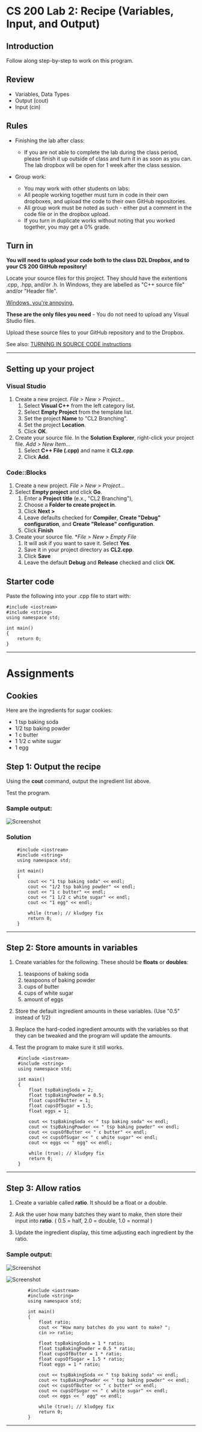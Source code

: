 # CS 200 Lab 2: Recipe (Variables, Input, and Output)

## Introduction

Follow along step-by-step to work on this program. 

## Review

* Variables, Data Types
* Output (cout)
* Input (cin)

## Rules

* Finishing the lab after class:
   * If you are not able to complete the lab during the class period, please finish it up outside of class and turn it in as soon as you can. The lab dropbox will be open for 1 week after the class session.

* Group work:
   * You may work with other students on labs:
   * All people working together must turn in code in their own dropboxes, and upload the code to their own GitHub repositories.
   * All group work must be noted as such - either put a comment in the code file or in the dropbox upload.
   * If you turn in duplicate works without noting that you worked together, you may get a 0% grade.
   
## Turn in

**You will need to upload your code both to the class D2L Dropbox, and to your CS 200 GitHub repository!**

Locate your source files for this project. They should have the extentions .cpp, .hpp, and/or .h. In Windows, they are labelled as "C++ source file" and/or "Header file". 

[Windows, you're annoying.](https://github.com/Rachels-Courses/Course-Common-Files/raw/master/How-to/images/sourcefiles.png)

**These are the only files you need** - You do not need to upload any Visual Studio files.

Upload these source files to your GitHub repository and to the Dropbox.

See also: [TURNING IN SOURCE CODE instructions](https://github.com/Rachels-Courses/Course-Common-Files/blob/master/How-to/Turning%20in%20source%20code.md)

---

## Setting up your project

### Visual Studio

1. Create a new project. *File > New > Project...*
    1. Select **Visual C++** from the left category list.
    2. Select **Empty Project** from the template list.
    3. Set the project **Name** to "CL2 Branching".
    4. Set the project **Location**.
    5. Click **OK**.
2. Create your source file. In the **Solution Explorer**, right-click your project file. *Add > New Item...*
    1. Select **C++ File (.cpp)** and name it **CL2.cpp**.
    2. Click **Add**.

### Code::Blocks

1. Create a new project. *File > New > Project...*
2. Select **Empty project** and click **Go**.
    1. Enter a **Project title** (e.x., "CL2 Branching"),
    2. Choose a **Folder to create project in**.
    3. Click **Next >**
    4. Leave defaults checked for **Compiler**, **Create "Debug" configuration**, and **Create "Release" configuration**.
    5. Click **Finish**
3. Create your source file. **File > New > Empty File*
    1. It will ask if you want to save it. Select **Yes**.
    2. Save it in your project directory as **CL2.cpp**.
    3. Click **Save**
    4. Leave the default **Debug** and **Release** checked and click **OK**.

## Starter code

Paste the following into your .cpp file to start with:

    #include <iostream>
    #include <string>
    using namespace std;

    int main()
    {
        return 0;
    }
    
---

# Assignments

## Cookies

Here are the ingredients for sugar cookies:

* 1 tsp baking soda
* 1/2 tsp baking powder
* 1 c butter
* 1 1/2 c white sugar
* 1 egg

## Step 1: Output the recipe

Using the **cout** command, output the ingredient list above.

Test the program.

### Sample output:

![Screenshot](images/cl2-00.png)

### Solution

        #include <iostream>
        #include <string>
        using namespace std;

        int main()
        {
            cout << "1 tsp baking soda" << endl;
            cout << "1/2 tsp baking powder" << endl;
            cout << "1 c butter" << endl;
            cout << "1 1/2 c white sugar" << endl;
            cout << "1 egg" << endl;

            while (true); // kludgey fix
            return 0;
        }

---

## Step 2: Store amounts in variables

1. Create variables for the following. These should be **floats** or **doubles**:

    1. teaspoons of baking soda
    2. teaspoons of baking powder
    3. cups of butter
    4. cups of white sugar
    5. amount of eggs

2. Store the default ingredient amounts in these variables.
(Use "0.5" instead of 1/2)

3. Replace the hard-coded ingredient amounts with the variables
so that they can be tweaked and the program will update the amounts.

4. Test the program to make sure it still works.


        #include <iostream>
        #include <string>
        using namespace std;

        int main()
        {
            float tspBakingSoda = 2;
            float tspBakingPowder = 0.5;
            float cupsOfButter = 1;
            float cupsOfSugar = 1.5;
            float eggs = 1;

            cout << tspBakingSoda << " tsp baking soda" << endl;
            cout << tspBakingPowder << " tsp baking powder" << endl;
            cout << cupsOfButter << " c butter" << endl;
            cout << cupsOfSugar << " c white sugar" << endl;
            cout << eggs << " egg" << endl;

            while (true); // kludgey fix
            return 0;
        }

---

## Step 3: Allow ratios

1. Create a variable called **ratio**. It should be a float or a double.

2. Ask the user how many batches they want to make, then store their input into **ratio**.
( 0.5 = half, 2.0 = double, 1.0 = normal )

3. Update the ingredient display, this time adjusting each ingredient by the ratio.

### Sample output:

![Screenshot](images/cl2-01.png)

![Screenshot](images/cl2-02.png)

            #include <iostream>
            #include <string>
            using namespace std;

            int main()
            {
                float ratio;
                cout << "How many batches do you want to make? ";
                cin >> ratio;

                float tspBakingSoda = 1 * ratio;
                float tspBakingPowder = 0.5 * ratio;
                float cupsOfButter = 1 * ratio;
                float cupsOfSugar = 1.5 * ratio;
                float eggs = 1 * ratio;

                cout << tspBakingSoda << " tsp baking soda" << endl;
                cout << tspBakingPowder << " tsp baking powder" << endl;
                cout << cupsOfButter << " c butter" << endl;
                cout << cupsOfSugar << " c white sugar" << endl;
                cout << eggs << " egg" << endl;

                while (true); // kludgey fix
                return 0;
            }

---

